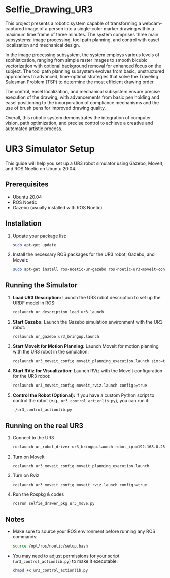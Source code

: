 # Selfie_Drawing_UR3
This project presents a robotic system capable of transforming a webcam-captured image of a person into a single-color marker drawing within a maximum time frame of three minutes. The system comprises three main subsystems: image processing, tool path planning, and control with easel localization and mechanical design.

In the image processing subsystem, the system employs various levels of sophistication, ranging from simple raster images to smooth bicubic vectorization with optional background removal for enhanced focus on the subject. The tool path planning subsystem evolves from basic, unstructured approaches to advanced, time-optimal strategies that solve the Traveling Salesman Problem (TSP) to determine the most efficient drawing order.

The control, easel localization, and mechanical subsystem ensure precise execution of the drawing, with advancements from basic pen holding and easel positioning to the incorporation of compliance mechanisms and the use of brush pens for improved drawing quality.

Overall, this robotic system demonstrates the integration of computer vision, path optimization, and precise control to achieve a creative and automated artistic process.


# UR3 Simulator Setup

This guide will help you set up a UR3 robot simulator using Gazebo, MoveIt, and ROS Noetic on Ubuntu 20.04.

## Prerequisites

- Ubuntu 20.04
- ROS Noetic
- Gazebo (usually installed with ROS Noetic)

## Installation

1. Update your package list:

   ```bash
   sudo apt-get update
   ```

2. Install the necessary ROS packages for the UR3 robot, Gazebo, and MoveIt:

   ```bash
   sudo apt-get install ros-noetic-ur-gazebo ros-noetic-ur3-moveit-config ros-noetic-moveit
   ```

## Running the Simulator

1. **Load UR3 Description:**
   Launch the UR3 robot description to set up the URDF model in ROS:

   ```bash
   roslaunch ur_description load_ur3.launch
   ```

2. **Start Gazebo:**
   Launch the Gazebo simulation environment with the UR3 robot:

   ```bash
   roslaunch ur_gazebo ur3_bringup.launch
   ```

3. **Start MoveIt for Motion Planning:**
   Launch MoveIt for motion planning with the UR3 robot in the simulation:

   ```bash
   roslaunch ur3_moveit_config moveit_planning_execution.launch sim:=true
   ```

4. **Start RViz for Visualization:**
   Launch RViz with the MoveIt configuration for the UR3 robot:

   ```bash
   roslaunch ur3_moveit_config moveit_rviz.launch config:=true
   ```

5. **Control the Robot (Optional):**
   If you have a custom Python script to control the robot (e.g., `ur3_control_actionlib.py`), you can run it:

   ```bash
   ./ur3_control_actionlib.py
   ```
## Running on the real UR3

1. Connect to the UR3
   ```bash
   roslaunch ur_robot_driver ur3_bringup.launch robot_ip:=192.168.0.250
   ```
2. Turn on MoveIt
   ```commandline
   roslaunch ur3_moveit_config moveit_planning_execution.launch 
   ```
3. Turn on Rviz
   ```commandline
   roslaunch ur3_moveit_config moveit_rviz.launch config:=true
   ```

4. Run the Rospkg & codes
   ```commandline
   rosrun selfie_drawer_pkg ur3_move.py
   ```
   
## Notes

- Make sure to source your ROS environment before running any ROS commands:

  ```bash
  source /opt/ros/noetic/setup.bash
  ```

- You may need to adjust permissions for your script (`ur3_control_actionlib.py`) to make it executable:

  ```bash
  chmod +x ur3_control_actionlib.py
  ```

